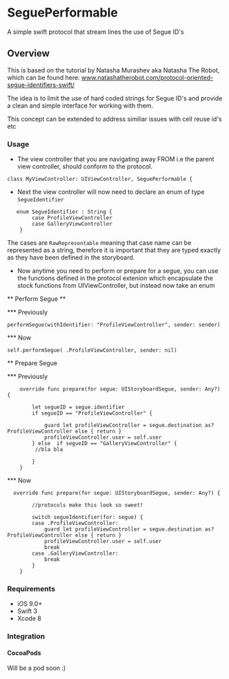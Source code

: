 # SeguePerformable
A simple swift protocol that stream lines the use of Segue ID's

## Overview

This is based on the tutorial by Natasha Murashev aka Natasha The Robot, which can be found here: www.natashatherobot.com/protocol-oriented-segue-identifiers-swift/

The idea is to limit the use of hard coded strings for Segue ID's and provide a clean and simple interface for working with them.

This concept can be extended to address similiar issues with cell reuse id's etc 

### Usage

- The view controller that you are navigating away FROM i.e the parent view controller, should conform to the protocol.

```
class MyViewController: UIViewController, SeguePerformable {
```
- Next the view controller will now need to declare an enum of type ```SegueIdentifier```

```
   enum SegueIdentifier : String {
        case ProfileViewController
        case GalleryViewController
    }
```
The cases are ```RawRepresentable``` meaning that case name can be represented as a string, therefore it is important that they are typed exactly as they have been defined in the storyboard.

- Now anytime you need to perform or prepare for a segue, you can use the functions defined in the protocol extenion which encapsulate the stock functions from UIViewController, but instead now take an enum

** Perform Segue **

*** Previously

```
performSegue(withIdentifier: "ProfileViewController", sender: sender)
```

*** Now

```
self.performSegue( .ProfileViewController, sender: nil)
```

** Prepare Segue  

*** Previously

```
    override func prepare(for segue: UIStoryboardSegue, sender: Any?) {
        
        let segueID = segue.identifier
        if segueID == "ProfileViewController" {
            
            guard let profileViewController = segue.destination as? ProfileViewController else { return }
            profileViewController.user = self.user
        } else  if segueID == "GalleryViewController" {
         //bla bla
        
        }
    }
```

*** Now

```
  override func prepare(for segue: UIStoryboardSegue, sender: Any?) {
        
        //protocols make this look so sweet!
        
        switch segueIdentifier(for: segue) {
        case .ProfileViewController:
            guard let profileViewController = segue.destination as? ProfileViewController else { return }
            profileViewController.user = self.user
            break
        case .GalleryViewController:
            break
        }
    }
```

### Requirements

- iOS 9.0+
- Swift 3
- Xcode 8

### Integration

#### CocoaPods

Will be a pod soon :)
